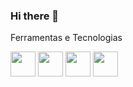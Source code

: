 ### Hi there 👋

 Ferramentas e Tecnologias

   <img src="https://cdn.jsdelivr.net/gh/devicons/devicon/icons/css3/css3-original.svg" width="40" height="40"/>
   <img src="https://cdn.jsdelivr.net/gh/devicons/devicon/icons/html5/html5-original.svg" width="40" height="40" />
   <img src="https://cdn.jsdelivr.net/gh/devicons/devicon/icons/javascript/javascript-original.svg" width="40" height="40" />
   <img src="https://cdn.jsdelivr.net/gh/devicons/devicon/icons/python/python-original.svg" width="40" height="40" />
            
          
          

<!--
**HalianRC/HalianRC** is a ✨ _special_ ✨ repository because its `README.md` (this file) appears on your GitHub profile.

Here are some ideas to get you started:




- 🔭 I’m currently working on ...
- 🌱 I’m currently learning ...
- 👯 I’m looking to collaborate on ...
- 🤔 I’m looking for help with ...
- 💬 Ask me about ...
- 📫 How to reach me: ...
- 😄 Pronouns: ...
- ⚡ Fun fact: ...
-->
